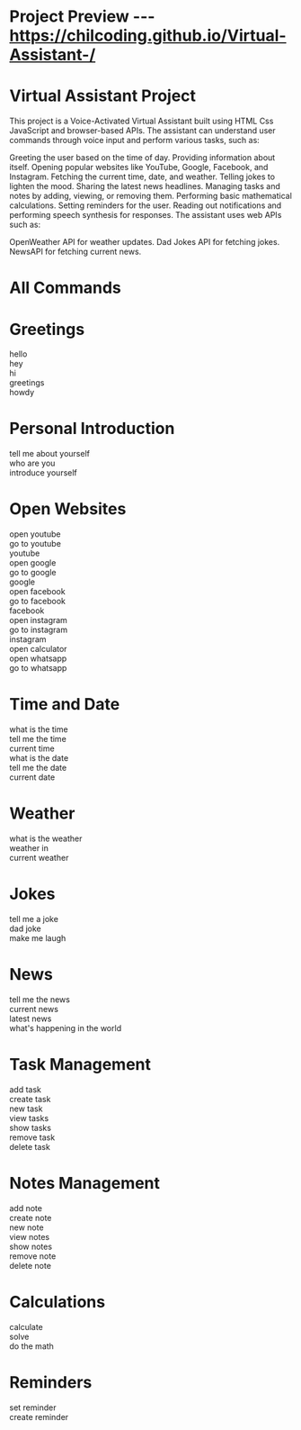 # Project Preview --- https://chilcoding.github.io/Virtual-Assistant-/


# Virtual Assistant Project
This project is a Voice-Activated Virtual Assistant built using HTML Css JavaScript and browser-based APIs. The assistant can understand user commands through voice input and perform various tasks, such as:

Greeting the user based on the time of day.
Providing information about itself.
Opening popular websites like YouTube, Google, Facebook, and Instagram.
Fetching the current time, date, and weather.
Telling jokes to lighten the mood.
Sharing the latest news headlines.
Managing tasks and notes by adding, viewing, or removing them.
Performing basic mathematical calculations.
Setting reminders for the user.
Reading out notifications and performing speech synthesis for responses.
The assistant uses web APIs such as:

OpenWeather API for weather updates.
Dad Jokes API for fetching jokes.
NewsAPI for fetching current news.


# All Commands 

# Greetings
hello  
hey  
hi  
greetings  
howdy  

# Personal Introduction
tell me about yourself  
who are you  
introduce yourself  

# Open Websites
open youtube  
go to youtube  
youtube  
open google  
go to google  
google  
open facebook  
go to facebook  
facebook  
open instagram  
go to instagram  
instagram  
open calculator  
open whatsapp  
go to whatsapp  

# Time and Date
what is the time  
tell me the time  
current time  
what is the date  
tell me the date  
current date  

# Weather
what is the weather  
weather in  
current weather  

# Jokes
tell me a joke  
dad joke  
make me laugh  

# News
tell me the news  
current news  
latest news  
what's happening in the world  

# Task Management
add task  
create task  
new task  
view tasks  
show tasks  
remove task  
delete task  

# Notes Management
add note  
create note  
new note  
view notes  
show notes  
remove note  
delete note  

# Calculations
calculate  
solve  
do the math  

# Reminders
set reminder  
create reminder  
